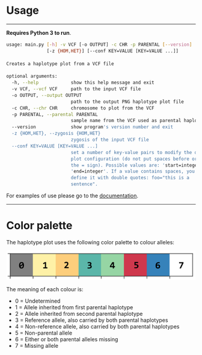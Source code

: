 # Usage

---

**Requires Python 3 to run**.

```bash
usage: main.py [-h] -v VCF [-o OUTPUT] -c CHR -p PARENTAL [--version]
               [-z {HOM,HET}] [--conf KEY=VALUE [KEY=VALUE ...]]

Creates a haplotype plot from a VCF file

optional arguments:
  -h, --help            show this help message and exit
  -v VCF, --vcf VCF     path to the input VCF file
  -o OUTPUT, --output OUTPUT
                        path to the output PNG haplotype plot file
  -c CHR, --chr CHR     chromosome to plot from the VCF
  -p PARENTAL, --parental PARENTAL
                        sample name from the VCF used as parental haplotype
  --version             show program's version number and exit
  -z {HOM,HET}, --zygosis {HOM,HET}
                        zygosis of the input VCF file
  --conf KEY=VALUE [KEY=VALUE ...]
                        set a number of key-value pairs to modify the default
                        plot configuration (do not put spaces before or after
                        the = sign). Possible values are: 'start=integer',
                        'end=integer'. If a value contains spaces, you should
                        define it with double quotes: foo="this is a
                        sentence".
```

For examples of use please go to the [documentation](/use_cases/).

---

# Color palette

The haplotype plot uses the following color palette to colour alleles:

![Color palette](images/color_palette.png)

The meaning of each colour is:

* 0 = Undetermined
* 1 = Allele inherited from first parental haplotype
* 2 = Allele inherited from second parental haplotype
* 3 = Reference allele, also carried by both parental haplotypes
* 4 = Non-reference allele, also carried by both parental haplotypes
* 5 = Non-parental allele
* 6 = Either or both parental alleles missing
* 7 = Missing allele
